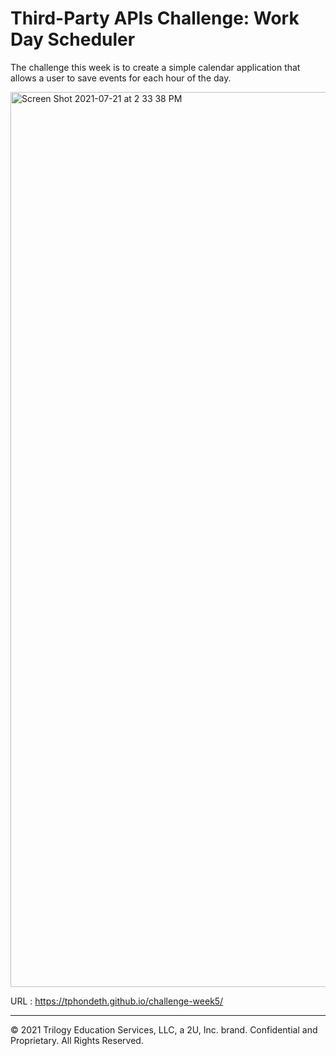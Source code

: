 # Third-Party APIs Challenge: Work Day Scheduler

The challenge this week is to create a simple calendar application that allows a user to save events for each hour of the day.

<img width="1432" alt="Screen Shot 2021-07-21 at 2 33 38 PM" src="https://user-images.githubusercontent.com/77017355/126543619-3a45106b-6efc-4562-86c2-5f2b247ca1c3.png">

URL : https://tphondeth.github.io/challenge-week5/

----
© 2021 Trilogy Education Services, LLC, a 2U, Inc. brand. Confidential and Proprietary. All Rights Reserved.

